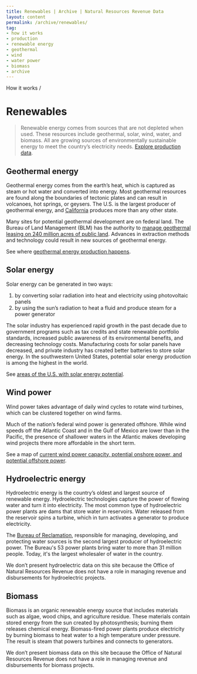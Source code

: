 ```yaml
---
title: Renewables | Archive | Natural Resources Revenue Data
layout: content
permalink: /archive/renewables/
tag:
- how it works
- production
- renewable energy
- geothermal
- wind
- water power
- biomass
- archive
---
```


<custom-link to="/how-it-works/" className="breadcrumb link-charlie">How it works</custom-link> /
# Renewables

<archive-banner></archive-banner>

> Renewable energy comes from sources that are not depleted when used. These resources include geothermal, solar, wind, water, and biomass. All are growing sources of environmentally sustainable energy to meet the country’s electricity needs. [Explore production data](/explore/#production).

## Geothermal energy

Geothermal energy comes from the earth’s heat, which is captured as steam or hot water and converted into energy. Most geothermal resources are found along the boundaries of tectonic plates and can result in volcanoes, hot springs, or geysers. The U.S. is the largest producer of geothermal energy, and [California](https://revenuedata.doi.gov/explore/CA/#production) produces more than any other state.

Many sites for potential geothermal development are on federal land. The Bureau of Land Management (BLM) has the authority to [manage geothermal leasing on 240 million acres of public land](https://www.blm.gov/programs/energy-and-minerals/renewable-energy/geothermal-energy). Advances in extraction methods and technology could result in new sources of geothermal energy.

See where [geothermal energy production happens](http://www.nrel.gov/gis/geothermal.html).

## Solar energy

Solar energy can be generated in two ways:

1. by converting solar radiation into heat and electricity using photovoltaic panels
1. by using the sun’s radiation to heat a fluid and produce steam for a power generator

The solar industry has experienced rapid growth in the past decade due to government programs such as tax credits and state renewable portfolio standards, increased public awareness of its environmental benefits, and decreasing technology costs. Manufacturing costs for solar panels have decreased, and private industry has created better batteries to store solar energy. In the southwestern United States, potential solar energy production is among the highest in the world.

See [areas of the U.S. with solar energy potential](http://energy.gov/maps/solar-energy-potential).

## Wind power

Wind power takes advantage of daily wind cycles to rotate wind turbines, which can be clustered together on wind farms.

Much of the nation’s federal wind power is generated offshore. While wind speeds off the Atlantic Coast and in the Gulf of Mexico are lower than in the Pacific, the presence of shallower waters in the Atlantic makes developing wind projects there more affordable in the short term.

See a map of [current wind power capacity, potential onshore power, and potential offshore power](http://apps2.eere.energy.gov/wind/windexchange/wind_maps.asp).

## Hydroelectric energy

Hydroelectric energy is the country’s oldest and largest source of renewable energy. Hydroelectric technologies capture the power of flowing water and turn it into electricity. The most common type of hydroelectric power plants are dams that store water in reservoirs. Water released from the reservoir spins a turbine, which in turn activates a generator to produce electricity.

The [Bureau of Reclamation](https://www.usbr.gov/), responsible for managing, developing, and protecting water sources is the second largest producer of hydroelectric power. The Bureau's 53 power plants bring water to more than 31 million people. Today, it's the largest wholesaler of water in the country.

We don’t present hydroelectric data on this site because the Office of Natural Resources Revenue does not have a role in managing revenue and disbursements for hydroelectric projects.

<h2 data-toc-offset='230'>Biomass</h2>

Biomass is an organic renewable energy source that includes materials such as algae, wood chips, and agriculture residue. These materials contain stored energy from the sun created by photosynthesis; burning them releases chemical energy. Biomass-fired power plants produce electricity by burning biomass to heat water to a high temperature under pressure. The result is steam that powers turbines and connects to generators.

We don’t present biomass data on this site because the Office of Natural Resources Revenue does not have a role in managing revenue and disbursements for biomass projects.
